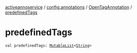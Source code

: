 [activeannoservice](../../index.md) / [config.annotations](../index.md) / [OpenTagAnnotation](index.md) / [predefinedTags](./predefined-tags.md)

# predefinedTags

`val predefinedTags: `[`MutableList`](https://kotlinlang.org/api/latest/jvm/stdlib/kotlin.collections/-mutable-list/index.html)`<`[`String`](https://kotlinlang.org/api/latest/jvm/stdlib/kotlin/-string/index.html)`>`